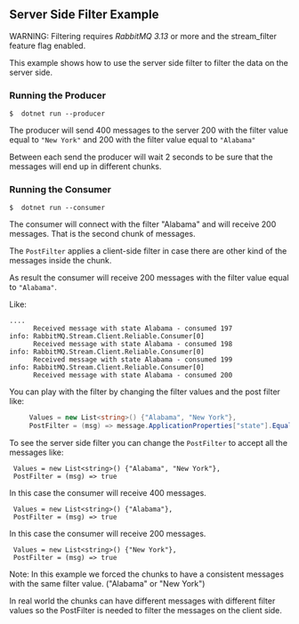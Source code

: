 Server Side Filter Example
--------------------------

WARNING: Filtering requires *RabbitMQ 3.13* or more and the stream_filter feature flag enabled.


This example shows how to use the server side filter to filter the data on the server side.


### Running the Producer 

```
$  dotnet run --producer
```

The producer will send 400 messages to the server 200 with the filter value  equal to `"New York"` and 200 with the filter value equal to `"Alabama"`

Between each send the producer will wait 2 seconds to be sure that the messages will end up in different chunks.

### Running the Consumer

```
$  dotnet run --consumer
```

The consumer will connect with the filter "Alabama" and will receive 200 messages.
That is the second chunk of messages.

The `PostFilter` applies a client-side filter in case there are other kind of the messages inside the chunk.
         

As result the consumer will receive 200 messages with the filter value equal to `"Alabama"`.

Like:
```
....
      Received message with state Alabama - consumed 197
info: RabbitMQ.Stream.Client.Reliable.Consumer[0]
      Received message with state Alabama - consumed 198
info: RabbitMQ.Stream.Client.Reliable.Consumer[0]
      Received message with state Alabama - consumed 199
info: RabbitMQ.Stream.Client.Reliable.Consumer[0]
      Received message with state Alabama - consumed 200
```

You can play with the filter by changing the filter values and the post filter like:

```csharp
     Values = new List<string>() {"Alabama", "New York"},
     PostFilter = (msg) => message.ApplicationProperties["state"].Equals("Alabama") || message.ApplicationProperties["state"].Equals("New York")
```

To see the server side filter you can change the `PostFilter` to accept all the messages like:

```
 Values = new List<string>() {"Alabama", "New York"},
 PostFilter = (msg) => true
```

In this case the consumer will receive 400 messages.


```
 Values = new List<string>() {"Alabama"},
 PostFilter = (msg) => true
```

In this case the consumer will receive 200 messages.

```
 Values = new List<string>() {"New York"},
 PostFilter = (msg) => true
```

Note: In this example we forced the chunks to have a consistent messages with the same filter value. ("Alabama" or "New York")

In real world the chunks can have different messages with different filter values so the PostFilter is needed to filter the messages on the client side.
